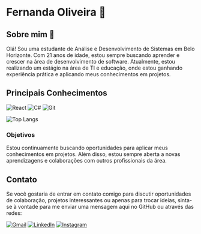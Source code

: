 # Fernanda Oliveira 👋

## Sobre mim 🌱
Olá! Sou uma estudante de Análise e Desenvolvimento de Sistemas em Belo Horizonte. Com 21 anos de idade, estou sempre buscando aprender e crescer na área de desenvolvimento de software. Atualmente, estou realizando um estágio na área de TI e educação, onde estou ganhando experiência prática e aplicando meus conhecimentos em projetos.

## Principais Conhecimentos
![React](https://img.shields.io/badge/React-20232A?style=for-the-badge&logo=react&logoColor=61DAFB)
![C#](https://img.shields.io/badge/C%23-239120?style=for-the-badge&logo=c-sharp&logoColor=white)
![Git](https://img.shields.io/badge/GIT-E44C30?style=for-the-badge&logo=git&logoColor=white)
 
 ![Top Langs](https://github-readme-stats-git-masterrstaa-rickstaa.vercel.app/api/top-langs/?username=fernandaSolc&layout=compact&bg_color=000&border_color=30A3DC&title_color=E94D5F&text_color=FFF)

### Objetivos
Estou continuamente buscando oportunidades para aplicar meus conhecimentos em projetos. Além disso, estou sempre aberta a novas aprendizagens e colaborações com outros profissionais da área.

## Contato
Se você gostaria de entrar em contato comigo para discutir oportunidades de colaboração, projetos interessantes ou apenas para trocar ideias, sinta-se à vontade para me enviar uma mensagem aqui no GitHub ou através das redes:

[![Gmail](https://img.shields.io/badge/Gmail-333333?style=for-the-badge&logo=gmail&logoColor=red)](mailto:fernandaoliv.8272@gmail.com)  [![LinkedIn](https://img.shields.io/badge/LinkedIn-0077B5?style=for-the-badge&logo=linkedin&logoColor=white)](https://www.linkedin.com/in/fernanda-sabrina-2a7899262/) [![Instagram](https://img.shields.io/badge/-Instagram-%23E4405F?style=for-the-badge&logo=instagram&logoColor=white)](https://www.instagram.com/fefeolivc/)
